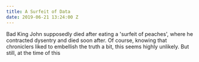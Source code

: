```yaml
---
title: A Surfeit of Data
date: 2019-06-21 13:24:00 Z
---
```




Bad King John supposedly died after eating a 'surfeit of peaches', where he contracted dysentry and died soon after. Of course, knowing that chroniclers liked to embellish the truth a bit, this seems highly unlikely. But still, at the time of this 
